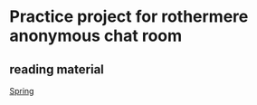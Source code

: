 # Practice project for rothermere anonymous chat room
## reading material
[Spring](https://spring.io/guides)
